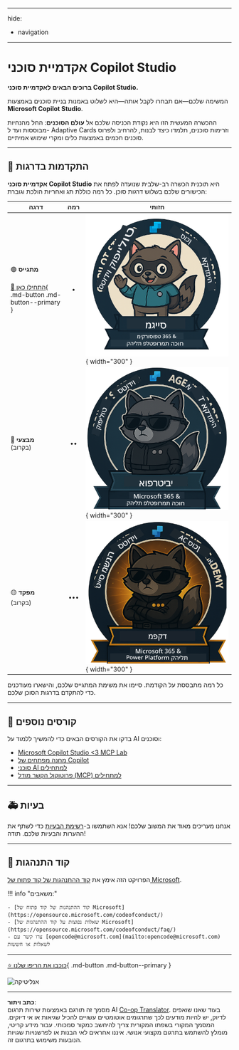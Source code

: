 <!--
CO_OP_TRANSLATOR_METADATA:
{
  "original_hash": "15e57e059ce7689d602d7853187235cd",
  "translation_date": "2025-10-17T01:13:44+00:00",
  "source_file": "docs/index.md",
  "language_code": "he"
}
-->
---
hide:
- navigation
---

# אקדמיית סוכני Copilot Studio

**ברוכים הבאים לאקדמיית סוכני Copilot Studio.**  

המשימה שלכם—אם תבחרו לקבל אותה—היא לשלוט באמנות בניית סוכנים באמצעות **Microsoft Copilot Studio**.

ההכשרה המעשית הזו היא נקודת הכניסה שלכם אל **עולם הסוכנים**: החל מהנחיות מבוססות ועד ל- Adaptive Cards וזרימות סוכנים, תלמדו כיצד לבנות, להרחיב ולפרוס סוכנים חכמים באמצעות כלים ומקרי שימוש אמיתיים.

---

## 🏅 התקדמות בדרגות

**אקדמיית סוכני Copilot Studio** היא תוכנית הכשרה רב-שלבית שנועדה לפתח את הכישורים שלכם בשלוש דרגות סוכן. כל רמה כוללת תג ואחריות הולכת וגוברת:

| דרגה             | רמה | חזותי |
|------------------|:-----:|--------|
| 🟢 **מתגייס**</br></br>[🚀 התחילו כאן](https://aka.ms/agent-academy-recruit){ .md-button .md-button--primary }     | •     | ![תג מתגייס](../../../translated_images/mcs-agent-academy-recruit-badge.ae42fcac011188229cda7c92da096df498ae9d647b2f66c6edf16befbbcbb339.he.png){ width="300" }     |
| 🔵 **מבצעי**</br>(בקרוב)   | ••    | ![תג מבצעי](../../../translated_images/mcs-agent-academy-operative-badge.1366e342a9b895d01f94429b640bca24ed169dbcb9dc099ba149b92825c7a0ac.he.png){ width="300" } |
| 🟡 **מפקד**</br>(בקרוב)    | •••   | ![תג מפקד](../../../translated_images/mcs-agent-academy-commander-badge.a62ed6b9c3c9bf697286fbfd692b3dddc69a95d0d519b8776667a7bd50e2a183.he.png){ width="300" } |

כל רמה מתבססת על הקודמת. סיימו את משימת המתגייס שלכם, והישארו מעודכנים כדי להתקדם בדרגות הסוכן שלכם.

---

## 🎒 קורסים נוספים

בדקו את הקורסים הבאים כדי להמשיך ללמוד על AI וסוכנים:

- [Microsoft Copilot Studio <3 MCP Lab](https://aka.ms/mcsmcplab)
- [מחנה מפתחים של Copilot](https://microsoft.github.io/copilot-camp/)
- [סוכני AI למתחילים](https://microsoft.github.io/ai-agents-for-beginners/)
- [פרוטוקול הקשר מודל (MCP) למתחילים](https://github.com/microsoft/mcp-for-beginners)

---

## 🚑 בעיות

אנחנו מעריכים מאוד את המשוב שלכם! אנא השתמשו ב-[רשימת הבעיות](https://github.com/microsoft/agent-academy/issues) כדי לשתף את ההערות והבעיות שלכם. תודה!

---

## 📜 קוד התנהגות

הפרויקט הזה אימץ את [קוד ההתנהגות של קוד פתוח של Microsoft](https://opensource.microsoft.com/codeofconduct/).

!!! info "משאבים:"

    - [קוד ההתנהגות של קוד פתוח של Microsoft](https://opensource.microsoft.com/codeofconduct/)
    - [שאלות נפוצות על קוד ההתנהגות של Microsoft](https://opensource.microsoft.com/codeofconduct/faq/)
    - צרו קשר עם [opencode@microsoft.com](mailto:opencode@microsoft.com) לשאלות או חששות

---

[⭐️ כוכבו את הריפו שלנו](https://github.com/microsoft/agent-academy){ .md-button .md-button--primary }

<!-- markdownlint-disable-next-line MD033 -->
<img src="https://m365-visitor-stats.azurewebsites.net/agent-academy/index" alt="אנליטיקה" />

---

**כתב ויתור**:  
מסמך זה תורגם באמצעות שירות תרגום AI [Co-op Translator](https://github.com/Azure/co-op-translator). בעוד שאנו שואפים לדיוק, יש להיות מודעים לכך שתרגומים אוטומטיים עשויים להכיל שגיאות או אי דיוקים. המסמך המקורי בשפתו המקורית צריך להיחשב כמקור סמכותי. עבור מידע קריטי, מומלץ להשתמש בתרגום מקצועי אנושי. איננו אחראים לאי הבנות או לפרשנויות שגויות הנובעות משימוש בתרגום זה.